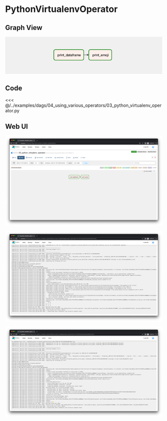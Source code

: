 # PythonVirtualenvOperator

## Graph View

![img.png](./img.png)

## Code

<<< @/../examples/dags/04_using_various_operators/03_python_virtualenv_operator.py

## Web UI

![img_1.png](./img_1.png)

![img_2.png](./img_2.png)

![img_3.png](./img_3.png)
